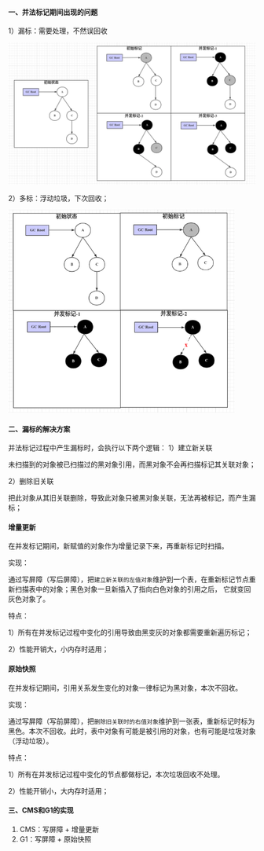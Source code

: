 #### 一、并法标记期间出现的问题
1）漏标：需要处理，不然误回收

<img src="../../src/main/resources/picture/1240-20210115024029109.png" alt="漏标" style="zoom:67%;" />

2）多标：浮动垃圾，下次回收；

<img src="../../src/main/resources/picture/1240-20210115024029036.png" alt="多标" style="zoom:67%;" />

#### 二、漏标的解决方案
并法标记过程中产生漏标时，会执行以下两个逻辑：
1）建立新关联

 未扫描到的对象被已扫描过的黑对象引用，而黑对象不会再扫描标记其关联对象；

2）删除旧关联

把此对象从其旧关联删除，导致此对象只被黑对象关联，无法再被标记，而产生漏标；

#### 增量更新
在并发标记期间，新赋值的对象作为增量记录下来，再重新标记时扫描。

实现：

通过写屏障（写后屏障），把`建立新关联的左值对象`维护到一个表，在重新标记节点重新扫描表中的对象；黑色对象一旦新插入了指向白色对象的引用之后， 它就变回灰色对象了。

特点：

1）所有在并发标记过程中变化的引用导致由黑变灰的对象都需要重新遍历标记；

2）性能开销大，小内存时适用；

#### 原始快照
在并发标记期间，引用关系发生变化的对象一律标记为黑对象，本次不回收。

实现：

通过写屏障（写前屏障），把`删除旧关联时的右值对象`维护到一张表，重新标记时标为黑色。本次不回收。此时，表中对象有可能是被引用的对象，也有可能是垃圾对象（浮动垃圾）。

特点：

1）所有在并发标记过程中变化的节点都做标记，本次垃圾回收不处理。

2）性能开销小，大内存时适用；

#### 三、CMS和G1的实现
1. CMS：写屏障 + 增量更新
1. G1：写屏障 + 原始快照